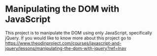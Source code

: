 # Manipulating the DOM with JavaScript

This project is to manipulate the DOM using only JavaScript, specifically jQuery.
If you would like to know more about this project go to https://www.theodinproject.com/courses/javascript-and-jquery/lessons/manipulating-the-dom-with-jquery?ref=lnav

